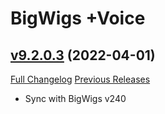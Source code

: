 # BigWigs +Voice

## [v9.2.0.3](https://github.com/BigWigsMods/BigWigs_Voice/tree/v9.2.0.3) (2022-04-01)
[Full Changelog](https://github.com/BigWigsMods/BigWigs_Voice/compare/v9.2.0.2...v9.2.0.3) [Previous Releases](https://github.com/BigWigsMods/BigWigs_Voice/releases)

- Sync with BigWigs v240  
